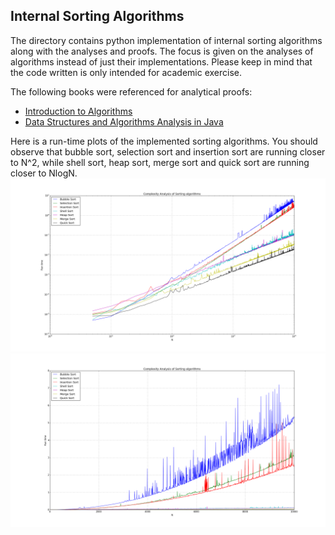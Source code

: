 ## Internal Sorting Algorithms

The directory contains python implementation of internal sorting algorithms along with the analyses and proofs. The focus is given on the analyses of algorithms instead of just their implementations. Please keep in mind that the code written is only intended for academic exercise.

The following books were referenced for analytical proofs:
* [Introduction to Algorithms](https://www.amazon.com/Introduction-Algorithms-3rd-MIT-Press/dp/0262033844)
* [Data Structures and Algorithms Analysis in Java](https://www.amazon.com/Structures-Algorithm-Analysis-Java-Allen/dp/0273752111)

Here is a run-time plots of the implemented sorting algorithms. You should observe that bubble sort, selection sort and insertion sort are running closer to N^2, while shell sort, heap sort, merge sort and quick sort are running closer to NlogN.
![alt tag](https://github.com/cssubedi/Algorithms/blob/master/sorting/analysis/figures/run_time_logplot.png)
![alt tag](https://github.com/cssubedi/Algorithms/blob/master/sorting/analysis/figures/run_time_plot.png)
